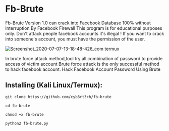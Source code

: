 <h1> Fb-Brute</h1>
 
Fb-Brute Version 1.0 can crack into Facebook Database 100% without Interruption By Facebook Firewall
This program is for educational purposes only.
Don't attack people facebook accounts it's illegal !
If you want to crack into someone's account, you must have the permission of the user.

![Screenshot_2020-07-07-13-18-48-426_com termux](https://user-images.githubusercontent.com/60990704/86740886-99e61500-c054-11ea-80bb-84b82d216eae.jpg)


In brute force attack method,tool try all combination of password to provide access of victim account Brute force attack is the only successful method to hack facebook account. Hack Facebook Account Password Using Brute

## Installing (Kali Linux/Termux):

```
git clone https://github.com/cyb3rt3ch/fb-brute

cd fb-brute

chmod +x fb-brute

python2 fb-brute.py

```
